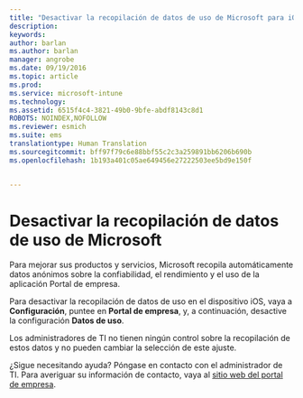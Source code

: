 ```yaml
---
title: "Desactivar la recopilación de datos de uso de Microsoft para iOS | Microsoft Intune"
description: 
keywords: 
author: barlan
ms.author: barlan
manager: angrobe
ms.date: 09/19/2016
ms.topic: article
ms.prod: 
ms.service: microsoft-intune
ms.technology: 
ms.assetid: 6515f4c4-3821-49b0-9bfe-abdf8143c8d1
ROBOTS: NOINDEX,NOFOLLOW
ms.reviewer: esmich
ms.suite: ems
translationtype: Human Translation
ms.sourcegitcommit: bff97f79c6e88bbf55c2c3a259891bb6206b690b
ms.openlocfilehash: 1b193a401c05ae649456e27222503ee5bd9e150f


---
```



# Desactivar la recopilación de datos de uso de Microsoft

Para mejorar sus productos y servicios, Microsoft recopila automáticamente datos anónimos sobre la confiabilidad, el rendimiento y el uso de la aplicación Portal de empresa.

Para desactivar la recopilación de datos de uso en el dispositivo iOS, vaya a **Configuración**, puntee en **Portal de empresa**, y, a continuación, desactive la configuración **Datos de uso**.

Los administradores de TI no tienen ningún control sobre la recopilación de estos datos y no pueden cambiar la selección de este ajuste.

¿Sigue necesitando ayuda? Póngase en contacto con el administrador de TI. Para averiguar su información de contacto, vaya al [sitio web del portal de empresa](http://portal.manage.microsoft.com).




<!--HONumber=Sep16_HO3-->


